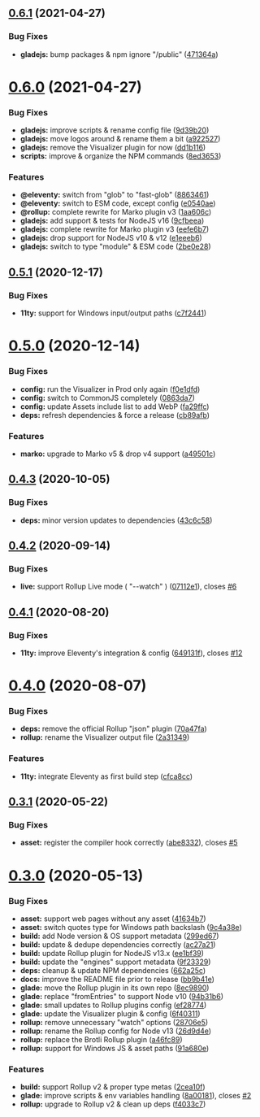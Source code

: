 ## [0.6.1](https://github.com/gladejs/gladejs/compare/gladejs-v0.6.0...gladejs-v0.6.1) (2021-04-27)


### Bug Fixes

* **gladejs:** bump packages & npm ignore "/public" ([471364a](https://github.com/gladejs/gladejs/commit/471364a3e5aff0f639002e985db14690611b9cad))

# [0.6.0](https://github.com/gladejs/gladejs/compare/gladejs-v0.5.1...gladejs-v0.6.0) (2021-04-27)


### Bug Fixes

* **gladejs:** improve scripts & rename config file ([9d39b20](https://github.com/gladejs/gladejs/commit/9d39b20405595a240e18581e208708571de43d36))
* **gladejs:** move logos around & rename them a bit ([a922527](https://github.com/gladejs/gladejs/commit/a922527a9e4d053e99504abd5327c0fdaecf40f7))
* **gladejs:** remove the Visualizer plugin for now ([dd1b116](https://github.com/gladejs/gladejs/commit/dd1b116a8c9c8103c51c97d95b8d1055b24cc2e7))
* **scripts:** improve & organize the NPM commands ([8ed3653](https://github.com/gladejs/gladejs/commit/8ed36538653211571c5333a0f9566d919cf8a17d))


### Features

* **@eleventy:** switch from "glob" to "fast-glob" ([8863461](https://github.com/gladejs/gladejs/commit/8863461bb91da7509157b2b783e186e4bff0a34a))
* **@eleventy:** switch to ESM code, except config ([e0540ae](https://github.com/gladejs/gladejs/commit/e0540ae374315b04ea5c5d540bbf97f66a128c8c))
* **@rollup:** complete rewrite for Marko plugin v3 ([1aa606c](https://github.com/gladejs/gladejs/commit/1aa606cdda8d18267ddceb57b62cc86e0e788e6e))
* **gladejs:** add support & tests for NodeJS v16 ([9cfbeea](https://github.com/gladejs/gladejs/commit/9cfbeea5a3db66a2c9e66564e119448f0d591708))
* **gladejs:** complete rewrite for Marko plugin v3 ([eefe6b7](https://github.com/gladejs/gladejs/commit/eefe6b75134585ed4c0a39813cecec284a1a8c15))
* **gladejs:** drop support for NodeJS v10 & v12 ([e1eeeb6](https://github.com/gladejs/gladejs/commit/e1eeeb67836a925d3613bcf453b9bfee860191f4))
* **gladejs:** switch to type "module" & ESM code ([2be0e28](https://github.com/gladejs/gladejs/commit/2be0e28473301c0430cd260f8d3d92c64a895e3a))

## [0.5.1](https://github.com/gladejs/gladejs/compare/v0.5.0...v0.5.1) (2020-12-17)


### Bug Fixes

* **11ty:** support for Windows input/output paths ([c7f2441](https://github.com/gladejs/gladejs/commit/c7f2441c4b481a82580662eb22069585a91cf03b))

# [0.5.0](https://github.com/gladejs/gladejs/compare/v0.4.3...v0.5.0) (2020-12-14)


### Bug Fixes

* **config:** run the Visualizer in Prod only again ([f0e1dfd](https://github.com/gladejs/gladejs/commit/f0e1dfda62811db5c42deeb246b028516de1bdaf))
* **config:** switch to CommonJS completely ([0863da7](https://github.com/gladejs/gladejs/commit/0863da7e4cb33c60743fb3898683ff736c426962))
* **config:** update Assets include list to add WebP ([fa29ffc](https://github.com/gladejs/gladejs/commit/fa29ffcd9c26e3fc480b7e4b5a8ee69afa2ab211))
* **deps:** refresh dependencies & force a release ([cb89afb](https://github.com/gladejs/gladejs/commit/cb89afb6bf8b3dad4466b0d281ae7814aca83072))


### Features

* **marko:** upgrade to Marko v5 & drop v4 support ([a49501c](https://github.com/gladejs/gladejs/commit/a49501cacdf6f5f91cb1e612f2437ece9ff88e06))

## [0.4.3](https://github.com/gladejs/gladejs/compare/v0.4.2...v0.4.3) (2020-10-05)


### Bug Fixes

* **deps:** minor version updates to dependencies ([43c6c58](https://github.com/gladejs/gladejs/commit/43c6c584684b6ed54599e2a5dce37ccac92b5bbf))

## [0.4.2](https://github.com/gladejs/gladejs/compare/v0.4.1...v0.4.2) (2020-09-14)


### Bug Fixes

* **live:** support Rollup Live mode ( "--watch" ) ([07112e1](https://github.com/gladejs/gladejs/commit/07112e1911d0dce6e480fec91a21ba9b34e17f55)), closes [#6](https://github.com/gladejs/gladejs/issues/6)

## [0.4.1](https://github.com/gladejs/gladejs/compare/v0.4.0...v0.4.1) (2020-08-20)


### Bug Fixes

* **11ty:** improve Eleventy's integration & config ([649131f](https://github.com/gladejs/gladejs/commit/649131f03641620e674a05531be53ae2a7676842)), closes [#12](https://github.com/gladejs/gladejs/issues/12)

# [0.4.0](https://github.com/gladejs/gladejs/compare/v0.3.1...v0.4.0) (2020-08-07)


### Bug Fixes

* **deps:** remove the official Rollup "json" plugin ([70a47fa](https://github.com/gladejs/gladejs/commit/70a47fa6ab81870756277c5f4d08306d0de7f6d6))
* **rollup:** rename the Visualizer output file ([2a31349](https://github.com/gladejs/gladejs/commit/2a31349d7d4f3d6507b9a456640bb6c9fd154ecd))


### Features

* **11ty:** integrate Eleventy as first build step ([cfca8cc](https://github.com/gladejs/gladejs/commit/cfca8cce576b20b48432776213ed5c3310701edc))

## [0.3.1](https://github.com/gladejs/gladejs/compare/v0.3.0...v0.3.1) (2020-05-22)


### Bug Fixes

* **asset:** register the compiler hook correctly ([abe8332](https://github.com/gladejs/gladejs/commit/abe83325e85ffe426c6c78e635c5cac1c05b2e8f)), closes [#5](https://github.com/gladejs/gladejs/issues/5)

# [0.3.0](https://github.com/gladejs/gladejs/compare/v0.2.0...v0.3.0) (2020-05-13)


### Bug Fixes

* **asset:** support web pages without any asset ([41634b7](https://github.com/gladejs/gladejs/commit/41634b7c9a0574f8ed1c994db2c8d4c5eb52cf28))
* **asset:** switch quotes type for Windows path backslash ([9c4a38e](https://github.com/gladejs/gladejs/commit/9c4a38e6ab35d2a4d47a64379150afca201cb872))
* **build:** add Node version & OS support metadata ([299ed67](https://github.com/gladejs/gladejs/commit/299ed67dc46d84d6322e4e5cd9a3cdfa8c62aab1))
* **build:** update & dedupe dependencies correctly ([ac27a21](https://github.com/gladejs/gladejs/commit/ac27a21848154cbc447de1a4ddfe50432dd6bc14))
* **build:** update Rollup plugin for NodeJS v13.x ([ee1bf39](https://github.com/gladejs/gladejs/commit/ee1bf39d4d43012a2d54dbaa99cb433240f0ac74))
* **build:** update the "engines" support metadata ([9f23329](https://github.com/gladejs/gladejs/commit/9f233291ae53fae9d270dd08544eba18c2e0d44a))
* **deps:** cleanup & update NPM dependencies ([662a25c](https://github.com/gladejs/gladejs/commit/662a25c6c6f2ed09db28eb76ed9d253fbff409b9))
* **docs:** improve the README file prior to release ([bb9b41e](https://github.com/gladejs/gladejs/commit/bb9b41edde883253f13952b100f5b70b1f61b554))
* **glade:** move the Rollup plugin in its own repo ([8ec9890](https://github.com/gladejs/gladejs/commit/8ec98902675c21146130da0820eae83c88519bf4))
* **glade:** replace "fromEntries" to support Node v10 ([94b31b6](https://github.com/gladejs/gladejs/commit/94b31b6ca4144ce12cc25cf8a5b147042c708847))
* **glade:** small updates to Rollup plugins config ([ef28774](https://github.com/gladejs/gladejs/commit/ef2877451f87d95ae89945ebba8dd988b3a50838))
* **glade:** update the Visualizer plugin & config ([6f40311](https://github.com/gladejs/gladejs/commit/6f40311a7620fcc3e6773aed6d25fbd8f187d7fe))
* **rollup:** remove unnecessary "watch" options ([28706e5](https://github.com/gladejs/gladejs/commit/28706e5635542605b4b19758b6614f916ac6463d))
* **rollup:** rename the Rollup config for Node v13 ([26d9d4e](https://github.com/gladejs/gladejs/commit/26d9d4e9b8ec45b4dfca3b713f9e5441fe3a306e))
* **rollup:** replace the Brotli Rollup plugin ([a46fc89](https://github.com/gladejs/gladejs/commit/a46fc89e931d78f75a846b6b5b433b0985f82f7f))
* **rollup:** support for Windows JS & asset paths ([91a680e](https://github.com/gladejs/gladejs/commit/91a680e554ef779d9e38e196a724670b99478adb))


### Features

* **build:** support Rollup v2 & proper type metas ([2cea10f](https://github.com/gladejs/gladejs/commit/2cea10f1328475a4e3ae5bfb9fdc3a7b00a9e52c))
* **glade:** improve scripts & env variables handling ([8a00181](https://github.com/gladejs/gladejs/commit/8a00181cde6ea4b56562c24e966fd3177cc52a0a)), closes [#2](https://github.com/gladejs/gladejs/issues/2)
* **rollup:** upgrade to Rollup v2 & clean up deps ([f4033c7](https://github.com/gladejs/gladejs/commit/f4033c7c5e95f74b5d64ce45859cc6083cfdb457))

